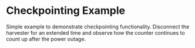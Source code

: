 # Checkpointing Example

Simple example to demonstrate checkpointing functionality. Disconnect the harvester for an extended time and observe how the counter continues to count up after the power outage.
